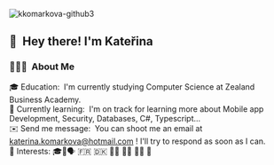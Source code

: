 ![kkomarkova-github3](https://user-images.githubusercontent.com/58290791/107948198-d0ddbb00-6f93-11eb-84fb-dcd8853ccdbc.png)
## 👋 &nbsp;Hey there! I'm Kateřina

### 👨🏻‍💻 &nbsp;About Me
🎓 Education: &nbsp;I'm currently studying Computer Science at Zealand Business Academy. </br>
🌱 Currently learning: &nbsp;I'm on track for learning more about Mobile app Development, Security, Databases, C#, Typescript... </br>
✉️ Send me message: &nbsp;You can shoot me an email at katerina.komarkova@hotmail.com ! I'll try to respond as soon as I can. </br>
💜 Interests: 🎓💬🗣️ :fr: 🇩🇰 👩‍🍳 🏃‍♀️ 🏋️‍♀️  🏓 




<!--
**kkomarkova/kkomarkova** is a ✨ _special_ ✨ repository because its `README.md` (this file) appears on your GitHub profile.

Here are some ideas to get you started:

- 🔭 I’m currently working on ...
- 🌱 I’m currently learning ...
- 👯 I’m looking to collaborate on ...
- 🤔 I’m looking for help with ...
- 💬 Ask me about ...
- 📫 How to reach me: ...
- 😄 Pronouns: ...
- ⚡ Fun fact: ...
-->

